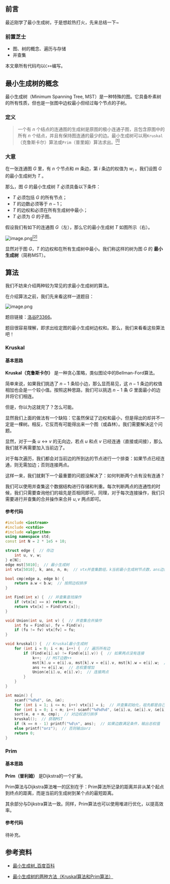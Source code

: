 ## 前言

最近刚学了最小生成树，于是想趁热打火，先来总结一下~

### 前置芝士

- 图、树的概念、遍历与存储
- 并查集

本文章所有代码均以`C++`编写。

## 最小生成树的概念

最小生成树（Minimum Spanning Tree, MST）是一种特殊的图。它具备朴素树的所有性质，但也是一张图中边权最小但经过每个节点的子树。

### 定义

> 一个有 $n$ 个结点的连通图的生成树是原图的极小连通子图，且包含原图中的所有 $n$ 个结点，并且有保持图连通的最少的边。最小生成树可以用`Kruskal`（克鲁斯卡尔）算法或`Prim`（普里姆）算法求出。[<sup>\[1\]</sup>](#refer-1)

### 大意

在一张连通图 $G$ 里，有 $n$ 个节点和 $m$ 条边，第 $i$ 条边的权值为 $w_i$ 。我们设图 $G$ 的最小生成树为 $T$ 。

那么，图 $G$ 的最小生成树 $T$ 必须具备以下条件：

- $T$ 必须包括 $G$ 的所有节点；
- $T$ 的边数必须等于 $n - 1$；
- $T$ 的边权和必须在所有生成树中最小；
- $T$ 必须为 $G$ 的子图。

假设我们有如下的连通图 $G$（左），那么它的最小生成树 $T$ 如图所示（右）。

![image.png](https://i.loli.net/2021/08/22/wOfjTEFkBdcz6sW.png)[<sup>\[2\]</sup>](#refer-2)

显然对于图 $G$，$T$ 的边权和在所有生成树中最小。我们称这样的树为图 $G$ 的 **最小生成树**（简称MST）。

## 算法

我们不妨来介绍两种较为常见的求最小生成树的算法。

在介绍算法之前，我们先来看这样一道题目：

![image.png](https://i.loli.net/2021/08/22/5lvUkLOfqRN7xu3.png)

题目链接：[洛谷P3366](https://www.luogu.com.cn/problem/P3366)。

题目很容易理解，即求出给定图的最小生成树边权和。那么，我们来看看这些算法吧！

### Kruskal

#### 基本思路

**Kruskal（克鲁斯卡尔）** 是一种贪心策略，类似图论中的Bellman-Ford算法。

简单来说，如果我们挑选了 $n-1$ 条较小边，那么显而易见，这 $n-1$ 条边的权值相加也会是一个较小值。按照这种思路，我们可以挑选 $n-1$ 条 $G$ 里面最小的边并将它们相连。

但是，你以为这就完了？怎么可能。

显然我们上面的做法有一个缺陷：它虽然保证了边权和最小，但是得出的却并不一定是一棵树。相反，它反而有可能得出来一个图（或森林）。我们需要解决这个问题。

显然，对于一条 $u \leftrightarrow v$ 的无向边，若点 $u$ 和点 $v$ 已经连通（直接或间接），那么我们就不再需要加入当前边了。

对于每次遍历，我们都会对当前边的所到达的节点进行一个排查：如果节点已经连通，则无需加边；否则连接两点。

这样一来，我们就剩下一个最重要的问题没解决了：如何判断两个点有没有连通？

我们可以使用并查集这个数据结构进行存储和判重。每次判断两点的连通性的时候，我们只需要查询他们的祖先是否相同即可。同理，对于每次连接操作，我们只需要进行并查集的合并操作来合并 $u,v$ 两点即可。

#### 参考代码

```cpp
#include <iostream>
#include <cstdio>
#include <algorithm>
using namespace std;
const int N = 2 * 1e5 + 10;

struct edge {  // 存边
    int u, v, w;
} e[N];
edge mst[5010];  // 最小生成树
int vtx[5010], k, ans, n, m;  // vtx并查集数组，k当前最小生成树节点数，ans边权和

bool cmp(edge a, edge b) {
    return a.w < b.w;  // 按照边权排序
}

int Find(int x) {  // 并查集查找操作
    if (vtx[x] == x) return x;
    return vtx[x] = Find(vtx[x]);
}

void Union(int u, int v) {  // 并查集合并操作
    int fu = Find(u), fv = Find(v);
    if (fu != fv) vtx[fv] = fu;
}

void kruskal() {  // Kruskal最小生成树
    for (int i = 0; i < m; i++) {  // 遍历所有边
        if (Find(e[i].u) != Find(e[i].v)) {  // 如果两点没有连接
            k++;  // MST边数++
            mst[k].u = e[i].u, mst[k].v = e[i].v, mst[k].w = e[i].w;  // 记录当前边
            ans += e[i].w;  // 总权重增加
            Union(e[i].u, e[i].v);  // 连接两点
        } 
    }
}

int main() {
    scanf("%d%d", &n, &m);
    for (int i = 1; i <= n; i++) vtx[i] = i;  // 并查集初始化，祖先都是自己，即每个点都未连接
    for (int i = 0; i < m; i++) scanf("%d%d%d", &e[i].u, &e[i].v, &e[i].w);
    sort(e, e + m, cmp);  // 对边权进行排序
    kruskal();  // 获取MST
    if (k == n - 1) printf("%d\n", ans);  // 如果边数满足条件，输出总权值
    else printf("orz");  // 否则输出orz
    return 0;
}
```

### Prim

#### 基本思路

**Prim（普利姆）** 是Dijkstra的一个扩展。

Prim算法与Dijkstra算法唯一的区别在于：Prim算法所记录的距离并非从某个起点到终点的距离，而是当前的生成树到某个点的最短距离。

其余部分与Dijkstra算法一致。同样，Prim算法也可以使用堆进行优化，以提高效率。

#### 参考代码

待补充。

## 参考资料

<div id="refer-1"></div>

- [最小生成树_百度百科](https://baike.baidu.com/item/%E6%9C%80%E5%B0%8F%E7%94%9F%E6%88%90%E6%A0%91/5223845)

<div id="refer-2"></div>

- [最小生成树的两种方法（Kruskal算法和Prim算法）](https://blog.csdn.net/a2392008643/article/details/81781766)
